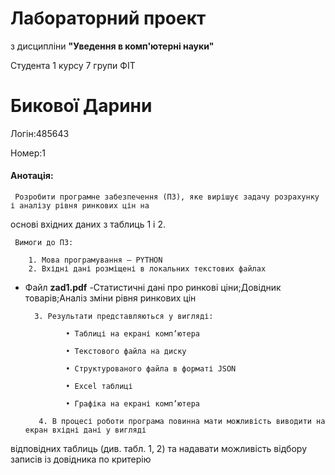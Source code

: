 # Лабораторний проект
з дисципліни **"Уведення в комп'ютерні науки"**

Студента 1 курсу 7 групи ФІТ

# Бикової Дарини

Логін:485643

Номер:1

#### Анотація:

     Розробити програмне забезпечення (ПЗ), яке вирішує задачу розрахунку і аналізу рівня ринкових цін на
основі вхідних даних з таблиць 1 і 2.

     Вимоги до ПЗ:

        1. Мова програмування – PYTHON 
        2. Вхідні дані розміщені в локальних текстових файлах 

- Файл **zad1.pdf** -Статистичні дані про ринкові ціни;Довідник товарів;Аналіз зміни рівня ринкових цін


        3. Результати представляються у вигляді:

               • Таблиці на екрані комп’ютера 
 
               • Текстового файла на диску 
 
               • Структурованого файла в форматі JSON 
 
               • Excel таблиці 
 
               • Графіка на екрані комп’ютера
 
         4. В процесі роботи програма повинна мати можливість виводити на екран вхідні дані у вигляді
відповідних таблиць (див. табл. 1, 2) та надавати можливість відбору записів із довідника по
критерію
